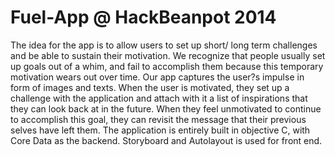 Fuel-App @ HackBeanpot 2014
========


The idea for the app is to allow users to set up short/ long term challenges and be able to sustain their motivation. We recognize that people usually set up goals out of a whim, and fail to accomplish them because this temporary motivation wears out over time. Our app captures the user?s impulse in form of images and texts. When the user is motivated, they set up a challenge with the application and attach with it a list of inspirations that they can look back at in the future. When they feel unmotivated to continue to accomplish this goal, they can revisit the message that their previous selves have left them.
The application is entirely built in objective C, with Core Data as the backend. Storyboard and Autolayout is used for front end.
